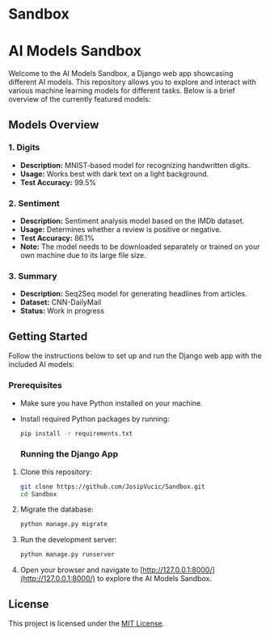 # Sandbox
# AI Models Sandbox

Welcome to the AI Models Sandbox, a Django web app showcasing different AI models. This repository allows you to explore and interact with various machine learning models for different tasks. Below is a brief overview of the currently featured models:

## Models Overview

### 1. Digits
- **Description:** MNIST-based model for recognizing handwritten digits.
- **Usage:** Works best with dark text on a light background.
- **Test Accuracy:** 99.5%

### 2. Sentiment
- **Description:** Sentiment analysis model based on the IMDb dataset.
- **Usage:** Determines whether a review is positive or negative.
- **Test Accuracy:** 86.1%
- **Note:** The model needs to be downloaded separately or trained on your own machine due to its large file size.

### 3. Summary
- **Description:** Seq2Seq model for generating headlines from articles.
- **Dataset:** CNN-DailyMail
- **Status:** Work in progress

## Getting Started

Follow the instructions below to set up and run the Django web app with the included AI models:

### Prerequisites
- Make sure you have Python installed on your machine.
- Install required Python packages by running:
  ```bash
  pip install -r requirements.txt
  ```

  ### Running the Django App
1. Clone this repository:
   ```bash
   git clone https://github.com/JosipVucic/Sandbox.git
   cd Sandbox
   ```

2. Migrate the database:
   ```bash
   python manage.py migrate
   ```

3. Run the development server:
   ```bash
   python manage.py runserver
   ```

4. Open your browser and navigate to [http://127.0.0.1:8000/](http://127.0.0.1:8000/) to explore the AI Models Sandbox.

## License
This project is licensed under the [MIT License](LICENSE).
